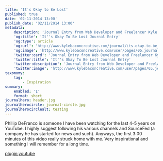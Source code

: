 ```yaml
---
title: 'It’s Okay to Be Lost'
published: true
date: '02-11-2014 13:00'
publish_date: '02/11/2014 13:00'
metadata:
    description: 'Journal Entry from Web Developer and Freelancer Kyle Bacon. It''s okay to be lost when everything seems to be hard.'
    'og:title': 'It''s Okay To Be Lost Journal Entry'
    'og:type': article
    'og:url': 'http://www.kylebaconcreative.com/journal/its-okay-to-be-lost'
    'og:image': 'http://www.kylebaconcreative.com/user/pages/05.journal/its-okay-to-be-lost/header.jpg'
    'twitter:card': 'Journal Entry from Web Developer and Freelancer Kyle Bacon. It''s okay to be lost when everything seems to be hard.'
    'twitter:title': 'It''s Okay To Be Lost Journal Entry'
    'twitter:description': 'Journal Entry from Web Developer and Freelancer Kyle Bacon. It''s okay to be lost when everything seems to be hard.'
    'twitter:image': 'http://www.kylebaconcreative.com/user/pages/05.journal/its-okay-to-be-lost/header.jpg'
taxonomy:
    tag:
        - Inspiration
summary:
    enabled: '1'
    format: short
journalhero: header.jpg
journalherocircle: journal-circle.jpg
journalherocirclealt: testing
---
```


Phillip DeFranco is someone I have been watching for the last 4–5 years on YouTube. I highly suggest following his various channels and SourceFed (a company he has started for news and such). Anyways, the first 3:00 minutes of this video really struck home with me. Very inspirational and something I will remember for a long time.

[plugin:youtube](https://www.youtube.com/watch?v=vNYJKUAuJ4U)